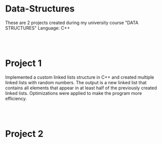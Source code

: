# Data-Structures
These are 2 projects created during my university course "DATA STRUCTURES"
Language: C++

<br><br>
#  Project 1
Implemented a custom linked lists structure in C++ and created multiple linked lists with random numbers.
The output is a new linked list that contains all elements that appear in at least half of the previously created linked lists.
Optimizations were applied to make the program more efficiency.

<br><br>
#  Project 2
